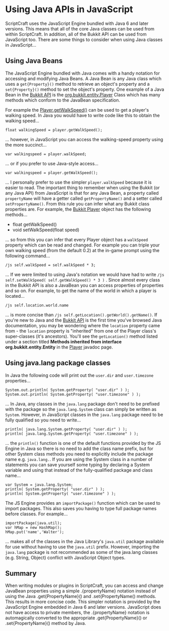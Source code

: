 # Using Java APIs in JavaScript

ScriptCraft uses the JavaScript Engine bundled with Java 6 and later
versions. This means that all of the core Java classes can be used
from within ScriptCraft. In addition, all of the Bukkit API can be
used from JavaScript too. There are some things to consider when using
Java classes in JavaScript...

## Using Java Beans

The JavaScript Engine bundled with Java comes with a handy notation
for accessing and modifying Java Beans. A Java Bean is any Java class
which uses a `get{Property}()` method to retrieve an object's property
and a `set{Property}()` method to set the object's property. One
example of a Java Bean in the [Bukkit API][bukapi] is the
[org.bukkit.entity.Player][bukpl] Class which has many methods which
conform to the JavaBean specification.

For example the [Player.getWalkSpeed()][bukplws] can be used to get a
player's walking speed. In Java you would have to write code like this
to obtain the walking speed...

    float walkingSpeed = player.getWalkSpeed();

... however, in JavaScript you can access the walking-speed property
using the more succinct...

    var walkingspeed = player.walkSpeed;

... or if you prefer to use Java-style access...

    var walkingspeed = player.getWalkSpeed();

... I personally prefer to use the simpler `player.walkSpeed` because
it is easier to read. The important thing to remember when using the
Bukkit (or any Java API) from JavaScript is that for any Java Bean, a
property called `propertyName` will have a getter called
`getPropertyName()` and a setter called `setPropertyName()`. From this
rule you can infer what any Bukkit class properties are. For example,
the [Bukkit Player][bukpl] object has the following methods...

 * float getWalkSpeed()
 * void setWalkSpeed(float speed)

... so from this you can infer that every Player object has a
`walkSpeed` property which can be read and changed. For example you
can triple your own walking speed (from the default 0.2) at the
in-game prompt using the following command...

    /js self.walkSpeed = self.walkSpeed * 3;

... If we were limited to using Java's notation we would have had to
write `/js self.setWalkSpeed( self.getWalkSpeed() * 3 )` . Since
almost every class in the Bukkit API is also a JavaBean you can access
properties of properties and so on. For example, to get the name of
the world in which a player is located...

    /js self.location.world.name

... is more concise than `/js self.getLocation().getWorld().getName()`. 
If you're new to Java and the [Bukkit API][bukapi] is the first time
you've browsed Java documentation, you may be wondering where the
`location` property came from - the `location` property is "inherited"
from one of the Player class's super-classes (it's ancestors). You'll see the
`getLocation()` method listed under a section titled **Methods
inherited from interface org.bukkit.entity.Entity** in the
[Player][bukpl] javadoc page.

## Using java.lang package classes

In Java the following code will print out the `user.dir` and
`user.timezone` properties...

    System.out.println( System.getProperty( "user.dir" ) );
    System.out.println( System.getProperty( "user.timezone" ) );

... In Java, any classes in the `java.lang` package don't need to be
prefixed with the package so the `java.lang.System` class can simply
be written as `System`. However, in JavaScript classes in the
`java.lang` package need to be fully qualified so you need to write...

    println( java.lang.System.getProperty( "user.dir" ) );
    println( java.lang.System.getProperty( "user.timezone" ) );

... the `println()` function is one of the default functions provided
by the JS Engine in Java so there is no need to add the class name
prefix, but for other System class methods you need to explicitly
include the package name e.g. `java.lang.`. If you are using the
System class in a number of statements you can save yourself some
typing by declaring a System variable and using that instead of the
fully-qualified package and class name...

    var System = java.lang.System;
    println( System.getProperty( "user.dir" ) );
    println( System.getProperty( "user.timezone" ) );

The JS Engine provides an `importPackage()` function which can be used
to import packages. This also saves you having to type full package
names before classes. For example...

    importPackage(java.util);
    var hMap = new HashMap();
    hMap.put('name','Walter');

... makes all of the classes in the Java Library's `java.util` package
available for use without having to use the `java.util`
prefix. However, importing the `java.lang` package is not recommended
as some of the java.lang classes (e.g. String, Object) conflict with
JavaScript Object types.

## Summary

When writing modules or plugins in ScriptCraft, you can access and
change JavaBean properties using a simple .{propertyName} notation
instead of using the Java .get{PropertyName}() and .set{PropertyName()
methods. This results in more concise code. This simpler notation is
provided by the JavaScript Engine embedded in Java 6 and later
versions. JavaScript does not have access to private members, the
.{propertyName} notation is automagically converted to the appropriate
.get{PropertyName}() or .set{PropertyName}() method by Java.

[bukapi]: http://jd.bukkit.org/beta/apidocs/
[bukpl]: http://jd.bukkit.org/beta/apidocs/org/bukkit/entity/Player.html
[bukplws]: http://jd.bukkit.org/beta/apidocs/org/bukkit/entity/Player.html#getWalkSpeed()
[buksrv]: http://jd.bukkit.org/beta/apidocs/org/bukkit/Server.html

